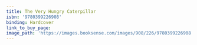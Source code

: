 ```yaml
---
title: The Very Hungry Caterpillar
isbn: '9780399226908'
binding: Hardcover
link_to_buy_page:
image_path: 'https://images.booksense.com/images/908/226/9780399226908.jpg'
---
```


